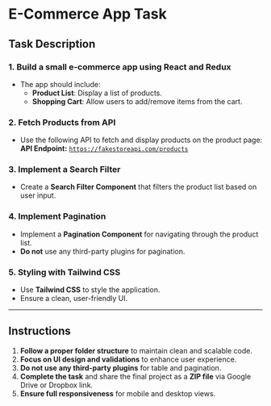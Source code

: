# E-Commerce App Task

## Task Description

### 1. Build a small e-commerce app using React and Redux
- The app should include:
  - **Product List**: Display a list of products.
  - **Shopping Cart**: Allow users to add/remove items from the cart.

### 2. Fetch Products from API
- Use the following API to fetch and display products on the product page:  
  **API Endpoint:** [`https://fakestoreapi.com/products`](https://fakestoreapi.com/products)

### 3. Implement a Search Filter
- Create a **Search Filter Component** that filters the product list based on user input.

### 4. Implement Pagination
- Implement a **Pagination Component** for navigating through the product list.
- **Do not** use any third-party plugins for pagination.

### 5. Styling with Tailwind CSS
- Use **Tailwind CSS** to style the application.
- Ensure a clean, user-friendly UI.

---

## Instructions

1. **Follow a proper folder structure** to maintain clean and scalable code.
2. **Focus on UI design and validations** to enhance user experience.
3. **Do not use any third-party plugins** for table and pagination.
4. **Complete the task** and share the final project as a **ZIP file** via Google Drive or Dropbox link.
5. **Ensure full responsiveness** for mobile and desktop views.



